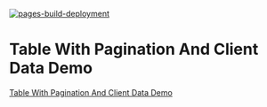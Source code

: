 [![pages-build-deployment](https://github.com/danieldreke/table-with-pagination-and-client-data-demo/actions/workflows/pages/pages-build-deployment/badge.svg)](https://github.com/danieldreke/table-with-pagination-and-client-data-demo/actions/workflows/pages/pages-build-deployment)

# Table With Pagination And Client Data Demo

[Table With Pagination And Client Data Demo](https://danieldreke.github.io/table-with-pagination-and-client-data-demo/)
